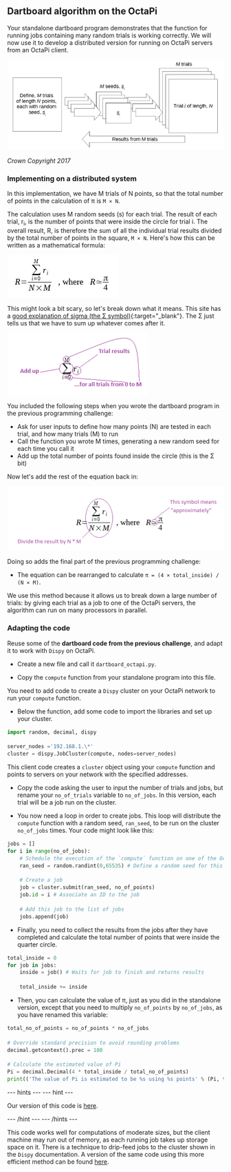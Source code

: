 ## Dartboard algorithm on the OctaPi

Your standalone dartboard program demonstrates that the function for running jobs containing many random trials is working correctly. We will now use it to develop a distributed version for running on OctaPi servers from an OctaPi client.

  ![Representation of Monte Carlo method comprising M trials of length N, each with a random seed, si](images/m-trials-of-n-points.png)

  _Crown Copyright 2017_

### Implementing on a distributed system

In this implementation, we have M trials of N points, so that the total number of points in the calculation of π is `M × N`.

The calculation uses M random seeds (s) for each trial. The result of each trial, r<sub>i</sub>, is the number of points that were inside the circle for trial i. The overall result, R, is therefore the sum of all the individual trial results divided by the total number of points in the square, `M × N`. Here's how this can be written as a mathematical formula:

!["dartboard" calculation](images/dartboard-calculation.png)

This might look a bit scary, so let's break down what it means. This site has a [good explanation of sigma (the Σ symbol)](https://www.mathsisfun.com/algebra/sigma-notation.html){:target="_blank"}. The Σ just tells us that we have to sum up whatever comes after it.

 ![How the sigma works](images/dartboard-calculation1.png)

You included the following steps when you wrote the dartboard program in the previous programming challenge:
 - Ask for user inputs to define how many points (N) are tested in each trial, and how many trials (M) to run
 - Call the function you wrote M times, generating a new random seed for each time you call it
 - Add up the total number of points found inside the circle (this is the Σ bit)

Now let's add the rest of the equation back in:

  ![Final equation](images/dartboard-calculation2.png)

Doing so adds the final part of the previous programming challenge:

 - The equation can be rearranged to calculate `π = (4 × total_inside) / (N × M)`.

We use this method because it allows us to break down a large number of trials: by giving each trial as a job to one of the OctaPi servers, the algorithm can run on many processors in parallel.

### Adapting the code

Reuse some of the **dartboard code from the previous challenge**, and adapt it to work with `Dispy` on OctaPi.

+ Create a new file and call it `dartboard_octapi.py`.

+ Copy the `compute` function from your standalone program into this file.

You need to add code to create a `Dispy` cluster on your OctaPi network to run your `compute` function.

+ Below the function, add some code to import the libraries and set up your cluster.

```python
import random, decimal, dispy

server_nodes ='192.168.1.\*'
cluster = dispy.JobCluster(compute, nodes=server_nodes)
```

This client code creates a `cluster` object using your `compute` function and points to servers on your network with the specified addresses.

+ Copy the code asking the user to input the number of trials and jobs, but rename your `no_of_trials` variable to `no_of_jobs`. In this version, each trial will be a job run on the cluster.

+ You now need a loop in order to create jobs. This loop will distribute the `compute` function with a random seed, `ran_seed`, to be run on the cluster `no_of_jobs` times. Your code might look like this:

```python
jobs = []
for i in range(no_of_jobs):
    # Schedule the execution of the `compute` function on one of the OctaPi nodes
    ran_seed = random.randint(0,65535) # Define a random seed for this job

    # Create a job
    job = cluster.submit(ran_seed, no_of_points)
    job.id = i # Associate an ID to the job

    # Add this job to the list of jobs
    jobs.append(job)
```

+ Finally, you need to collect the results from the jobs after they have completed and calculate the total number of points that were inside the quarter circle.

```python
total_inside = 0
for job in jobs:
    inside = job() # Waits for job to finish and returns results

    total_inside += inside
```

+ Then, you can calculate the value of π, just as you did in the standalone version, except that you need to multiply `no_of_points` by `no_of_jobs`, as you have renamed this variable:

```python
total_no_of_points = no_of_points * no_of_jobs

# Override standard precision to avoid rounding problems
decimal.getcontext().prec = 100

# Calculate the estimated value of Pi
Pi = decimal.Decimal(4 * total_inside / total_no_of_points)
print(('The value of Pi is estimated to be %s using %s points' % (Pi, total_no_of_points) ))
```

--- hints ---
--- hint ---

Our version of this code is [here](resources/dartboard_octapi.py).

--- /hint ---
--- /hints ---

This code works well for computations of moderate sizes, but the client machine may run out of memory, as each running job takes up storage space on it. There is a technique to drip-feed jobs to the cluster shown in the `Dispy` documentation. A version of the same code using this more efficient method can be found [here](resources/compute_pi_efficient.py).
